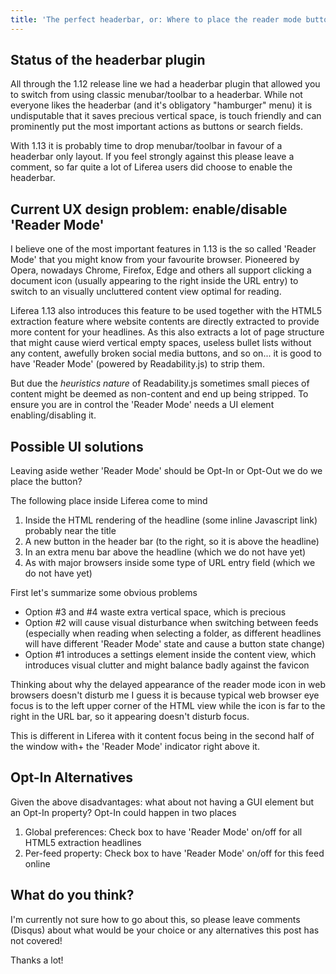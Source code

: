```yaml
---
title: 'The perfect headerbar, or: Where to place the reader mode button?'
---
```


## Status of the headerbar plugin

All through the 1.12 release line we had a headerbar plugin that allowed you to
switch from using classic menubar/toolbar to a headerbar. While not everyone likes
the headerbar (and it's obligatory "hamburger" menu) it is undisputable that it saves
precious vertical space, is touch friendly and can prominently put the most important
actions as buttons or search fields.

With 1.13 it is probably time to drop menubar/toolbar in favour of a headerbar only
layout. If you feel strongly against this please leave a comment, so far quite a lot
of Liferea users did choose to enable the headerbar.

## Current UX design problem: enable/disable 'Reader Mode'

I believe one of the most important features in 1.13 is the so called 'Reader Mode'
that you might know from your favourite browser. Pioneered by Opera, nowadays Chrome, 
Firefox, Edge and others all support clicking a document icon (usually appearing to the right
inside the URL entry) to switch to an visually uncluttered content view optimal for reading.

Liferea 1.13 also introduces this feature to be used together with the HTML5 extraction
feature where website contents are directly extracted to provide more content for your
headlines. As this also extracts a lot of page structure that might cause wierd vertical
empty spaces, useless bullet lists without any content, awefully broken social media 
buttons, and so on... it is good to have 'Reader Mode' (powered by Readability.js) to
strip them.

But due the _heuristics nature_ of Readability.js sometimes small pieces of content
might be deemed as non-content and end up being stripped. To ensure you are in
control the 'Reader Mode' needs a UI element enabling/disabling it.

## Possible UI solutions

Leaving aside wether 'Reader Mode' should be Opt-In or Opt-Out we do we place the button?

The following place inside Liferea come to mind

1. Inside the HTML rendering of the headline (some inline Javascript link)
   probably near the title
2. A new button in the header bar (to the right, so it is above the headline)
3. In an extra menu bar above the headline (which we do not have yet)
4. As with major browsers inside some type of URL entry field (which we do not have yet)

First let's summarize some obvious problems

- Option #3 and #4 waste extra vertical space, which is precious
- Option #2 will cause visual disturbance when switching between feeds
  (especially when reading when selecting a folder, as different headlines
   will have different 'Reader Mode' state and cause a button state change)
- Option #1 introduces a settings element inside the content view, which 
  introduces visual clutter and might balance badly against the favicon
  
Thinking about why the delayed appearance of the reader mode icon in web browsers doesn't disturb 
me I guess it is because typical web browser eye focus is to the left upper corner of the HTML view
while the icon is far to the right in the URL bar, so it appearing doesn't disturb focus.

This is different in Liferea with it content focus being in the second half of the window with+
the 'Reader Mode' indicator right above it.

## Opt-In Alternatives

Given the above disadvantages: what about not having a GUI element but an Opt-In property? Opt-In
could happen in two places

1. Global preferences: Check box to have 'Reader Mode' on/off for all HTML5 extraction headlines
2. Per-feed property: Check box to have 'Reader Mode' on/off for this feed online

## What do you think?

I'm currently not sure how to go about this, so please leave comments (Disqus) about what would be your choice
or any alternatives this post has not covered!

Thanks a lot!
